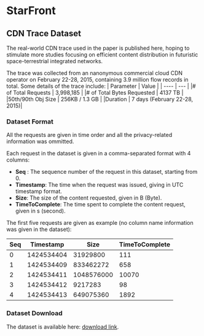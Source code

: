 # StarFront
## CDN Trace Dataset
The real-world CDN trace used in the paper is published here, hoping to stimulate more studies focusing on efficient content distribution in futuristic space-terrestrial integrated networks.

The trace was collected from an nanonymous commercial cloud CDN operator on February 22-28, 2015, containing 3.9 million flow records in total. Some details of the trace include:
| Parameter |  Value | 
| ---- | --- |
|# of Total Requests                 |    3,998,185           |
|# of Total Bytes Requested          |    4137 TB               |
|50th/90th Obj Size                   |   256KB / 1.3 GB        |
|Duration                             |   7 days (February 22-28, 2015)|

### Dataset Format

All the requests are given in time order and all the privacy-related information was ommitted. 

Each request in the dataset is given in a comma-separated format with 4 columns:
- **Seq** : The sequence number of the request in this dataset, starting from 0.
- **Timestamp**: The time when the request was issued, giving in UTC timestamp format.
- **Size**: The size of the content requested, given in B (Byte).
- **TimeToComplete**: The time spent to complete the content request, given in s (second).


The first five requests are given as example (no column name information was given in the dataset):

| Seq |  Timestamp | Size | TimeToComplete|
| ---- | --- | ---- |  ----               |
|0|1424534404|31929800|111|
|1|1424534409|833462272|658|
|2|1424534411|1048576000|10070|
|3|1424534412|9217283|98|
|4|1424534413|649075360|1892|

### Dataset Download
The dataset is available here: [download link](https://cloud.tsinghua.edu.cn/f/78ef1f2a03714640a793/?dl=1). 
